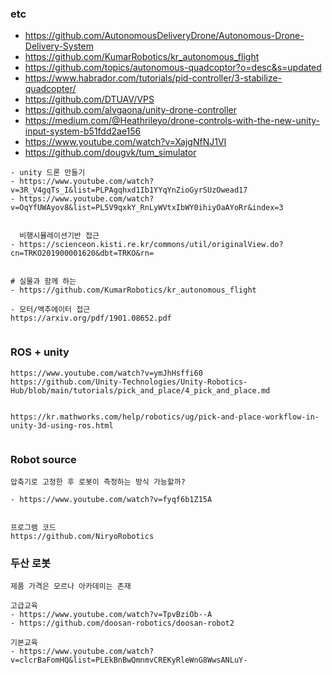 ### etc
- https://github.com/AutonomousDeliveryDrone/Autonomous-Drone-Delivery-System
- https://github.com/KumarRobotics/kr_autonomous_flight
- https://github.com/topics/autonomous-quadcoptor?o=desc&s=updated
- https://www.habrador.com/tutorials/pid-controller/3-stabilize-quadcopter/
- https://github.com/DTUAV/VPS
- https://github.com/alvgaona/unity-drone-controller
- https://medium.com/@Heathrileyo/drone-controls-with-the-new-unity-input-system-b51fdd2ae156
- https://www.youtube.com/watch?v=XajgNfNJ1VI
- https://github.com/dougvk/tum_simulator
   





```
- unity 드론 만들기
- https://www.youtube.com/watch?v=3R_V4gqTs_I&list=PLPAgqhxd1Ib1YYqYnZioGyrSUzOwead17
- https://www.youtube.com/watch?v=OqYfUWAyov8&list=PL5V9qxkY_RnLyWVtxIbWY0ihiyOaAYoRr&index=3


```



```
  비행시뮬레이션기반 접근
- https://scienceon.kisti.re.kr/commons/util/originalView.do?cn=TRKO201900001620&dbt=TRKO&rn=


# 실물과 함께 하는 
- https://github.com/KumarRobotics/kr_autonomous_flight

- 모터/액추에이터 접근
https://arxiv.org/pdf/1901.08652.pdf


```



### ROS + unity

```
https://www.youtube.com/watch?v=ymJhHsffi60
https://github.com/Unity-Technologies/Unity-Robotics-Hub/blob/main/tutorials/pick_and_place/4_pick_and_place.md


https://kr.mathworks.com/help/robotics/ug/pick-and-place-workflow-in-unity-3d-using-ros.html


```




### Robot source

```
압축기로 고정한 후 로봇이 측정하는 방식 가능할까?

- https://www.youtube.com/watch?v=fyqf6b1Z15A


프로그램 코드
https://github.com/NiryoRobotics

```


### 두산 로봇

```
제품 가격은 모르나 아카데미는 존재

고급교육
- https://www.youtube.com/watch?v=TpvBziOb--A
- https://github.com/doosan-robotics/doosan-robot2

기본교육
- https://www.youtube.com/watch?v=clcrBaFomHQ&list=PLEkBnBwQmnmvCREKyRleWnG8WwsANLuY-



```
